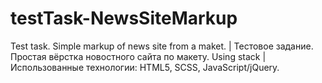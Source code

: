 # testTask-NewsSiteMarkup
Test task. Simple markup of news site from a maket. | Тестовое задание. Простая вёрстка новостного сайта по макету.
Using stack | Использованные технологии: HTML5, SCSS, JavaScript/jQuery.
